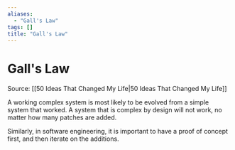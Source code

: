 ```yaml
---
aliases:
  - "Gall's Law"
tags: []
title: "Gall's Law"
---
```


# Gall's Law

Source: [[50 Ideas That Changed My Life|50 Ideas That Changed My Life]]

A working complex system is most likely to be evolved from a simple system that worked. A system that is complex by design will not work, no matter how many patches are added.

Similarly, in software engineering, it is important to have a proof of concept first, and then iterate on the additions.